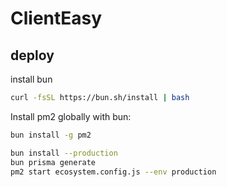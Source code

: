 # ClientEasy

## deploy

install bun

```bash
curl -fsSL https://bun.sh/install | bash
```

Install pm2 globally with bun:

```bash
bun install -g pm2
```

```bash
bun install --production
bun prisma generate
pm2 start ecosystem.config.js --env production
```
